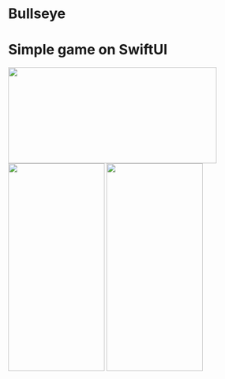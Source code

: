 # Bullseye
# Simple game on SwiftUI

<img align="center" src = "https://github.com/Artemaj9/Bullseye/assets/104516847/e7aaab42-ea33-401b-adb7-8b7cc8c55039" width = "422" height = "195">
<img src="https://github.com/Artemaj9/Bullseye/assets/104516847/be091133-5991-4dc7-a527-9fdbd496c5d1" width = "195" height = "422" /> 
<img src="https://github.com/Artemaj9/Bullseye/assets/104516847/5ae526ec-220e-40f8-899d-ee9a6580f7ac" width = "195" height = "422"> 


 
